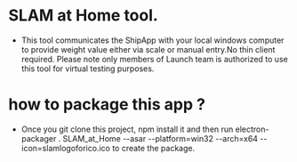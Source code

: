 # SLAM at Home tool.
* This tool communicates the ShipApp with your local windows computer to provide weight value either via scale or manual entry.No thin client required.
Please note only members of Launch team is authorized to use this tool for virtual testing purposes.

# how to package this app ?

* Once you git clone this project, npm install it and then run electron-packager . SLAM_at_Home --asar --platform=win32 --arch=x64 --icon=slamlogoforico.ico to create the package.
